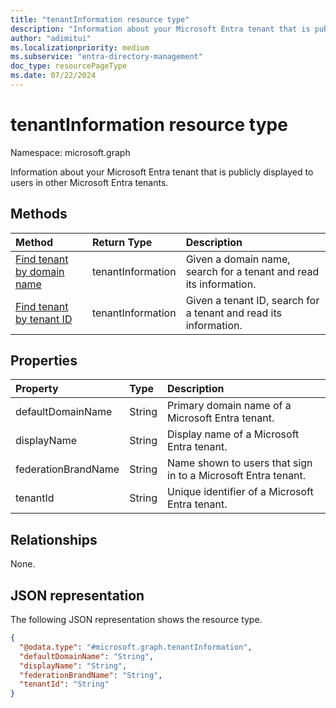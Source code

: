 ```yaml
---
title: "tenantInformation resource type"
description: "Information about your Microsoft Entra tenant that is publicly displayed to users in other Microsoft Entra tenants."
author: "adimitui"
ms.localizationpriority: medium
ms.subservice: "entra-directory-management"
doc_type: resourcePageType
ms.date: 07/22/2024
---
```


# tenantInformation resource type

Namespace: microsoft.graph

Information about your Microsoft Entra tenant that is publicly displayed to users in other Microsoft Entra tenants.

## Methods

| Method       | Return Type | Description |
|:-------------|:------------|:------------|
| [Find tenant by domain name](../api/tenantrelationship-findtenantinformationbydomainname.md) | tenantInformation | Given a domain name, search for a tenant and read its information. |
| [Find tenant by tenant ID](../api/tenantrelationship-findtenantinformationbytenantid.md) | tenantInformation | Given a tenant ID, search for a tenant and read its information. |

## Properties

|Property|Type|Description|
|:---|:---|:---|
| defaultDomainName | String | Primary domain name of a Microsoft Entra tenant. |
| displayName | String | Display name of a Microsoft Entra tenant. |
| federationBrandName | String | Name shown to users that sign in to a Microsoft Entra tenant. |
| tenantId | String | Unique identifier of a Microsoft Entra tenant. |

## Relationships

None.

## JSON representation

The following JSON representation shows the resource type.

<!-- {
  "blockType": "resource",
  "keyProperty": "id",
  "@odata.type": "microsoft.graph.tenantInformation",
  "openType": false
}
-->

``` json
{
  "@odata.type": "#microsoft.graph.tenantInformation",
  "defaultDomainName": "String",
  "displayName": "String",
  "federationBrandName": "String",
  "tenantId": "String"
}
```
